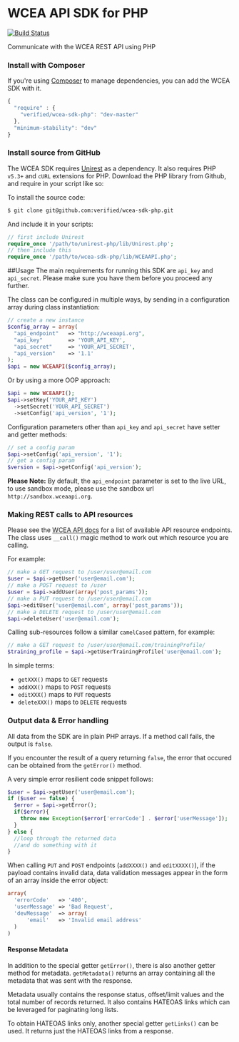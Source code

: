 WCEA API SDK for PHP
================

[![Build Status](https://travis-ci.org/verified/wcea-sdk-php.svg?branch=master)](https://travis-ci.org/verified/wcea-sdk-php)

Communicate with the WCEA REST API using PHP

### Install with Composer
If you're using [Composer](https://github.com/composer/composer) to manage
dependencies, you can add the WCEA SDK with it.

```javascript
{
  "require" : {
    "verified/wcea-sdk-php": "dev-master"
  },
  "minimum-stability": "dev"
}
```

### Install source from GitHub
The WCEA SDK requires [Unirest](https://github.com/Mashape/unirest-php) as a dependency.
It also requires PHP `v5.3+` and `cURL` extensions for PHP. Download the PHP library from Github, and require in your script like so:

To install the source code:

```bash
$ git clone git@github.com:verified/wcea-sdk-php.git
```

And include it in your scripts:

```php
// first include Unirest
require_once '/path/to/unirest-php/lib/Unirest.php';
// then include this
require_once '/path/to/wcea-sdk-php/lib/WCEAAPI.php';
```

##Usage
The main requirements for running this SDK are `api_key` and `api_secret`. Please make sure you have them before you proceed any further.

The class can be configured in multiple ways,
by sending in a configuration array during class instantiation:
```php
// create a new instance
$config_array = array(
  "api_endpoint"   => "http://wceaapi.org",
  "api_key"        => 'YOUR_API_KEY',
  "api_secret"     => 'YOUR_API_SECRET',
  "api_version"    => '1.1'
);
$api = new WCEAAPI($config_array);
```
Or by using a more OOP approach:
```php
$api = new WCEAAPI();
$api->setKey('YOUR_API_KEY')
  ->setSecret('YOUR_API_SECRET')
  ->setConfig('api_version', '1');
```

Configuration parameters other than `api_key` and `api_secret` have setter and getter methods:
```php
// set a config param
$api->setConfig('api_version', '1');
// get a config param
$version = $api->getConfig('api_version');
```
 **Please Note:** By default, the `api_endpoint` parameter is set to the live URL, to use sandbox mode, please use the sandbox url `http://sandbox.wceaapi.org`.

### Making REST calls to API resources
Please see the [WCEA API docs](http://docs.wceaapi.org/) for a list of available API resource endpoints. The class uses `__call()` magic method to work out which resource you are calling.

For example:
```php
// make a GET request to /user/user@email.com
$user = $api->getUser('user@email.com');
// make a POST request to /user
$user = $api->addUser(array('post_params'));
// make a PUT request to /user/user@email.com
$api->editUser('user@email.com', array('post_params'));
// make a DELETE request to /user/user@email.com
$api->deleteUser('user@email.com');
```

Calling sub-resources follow a similar `camelCased` pattern, for example:
```php
// make a GET request to /user/user@email.com/trainingProfile/
$training_profile = $api->getUserTrainingProfile('user@email.com');
```
In simple terms:
- `getXXX()` maps to `GET` requests
- `addXXX()` maps to `POST` requests
- `editXXX()` maps to `PUT` requests
- `deleteXXX()` maps to `DELETE` requests

### Output data &amp; Error handling
All data from the SDK are in plain PHP arrays. If a method call fails, the output is `false`.

If you encounter the result of a query returning `false`, the error that occured can be obtained from the `getError()` method.

A very simple error resilient code snippet follows:
```php
$user = $api->getUser('user@email.com');
if ($user == false) {
  $error = $api->getError();
  if($error){
    throw new Exception($error['errorCode'] . $error['userMessage']);
  }
} else {
  //loop through the returned data
  //and do something with it
}
```

When calling `PUT` and `POST` endpoints (`addXXXX()` and `editXXXX()`), if the payload contains invalid data, data validation messages appear in the form of an array inside the error object:
```php
array(
  'errorCode'   => '400',
  'userMessage' => 'Bad Request',
  'devMessage'  => array(
      'email'   => 'Invalid email address'
  )
)
```

#### Response Metadata
In addition to the special getter `getError()`, there is also another getter method for metadata.
`getMetadata()` returns an array containing all the metadata that was sent with the response.

Metadata usually contains the response status, offset/limit values and the total number of records returned.
It also contains HATEOAS links which can be leveraged for paginating long lists.

To obtain HATEOAS links only, another special getter `getLinks()` can be used. It returns just the HATEOAS links from a response.
